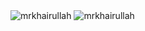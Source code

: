 <img src="https://komarev.com/ghpvc/?username=mrkhairullah&label=Visitors&color=blue&style=for-the-badge&abbreviated=true" alt="mrkhairullah" />
<img src="https://github-readme-stats.vercel.app/api/top-langs?username=mrkhairullah&show_icons=true&locale=en&layout=compact&langs_count=6" alt="mrkhairullah" />
